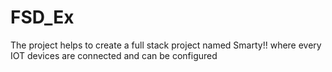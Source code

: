 # FSD_Ex
The project helps to create a full stack project named Smarty!! where every IOT devices are connected and can be configured 
